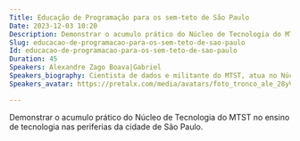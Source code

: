 ```yaml
---
Title: Educação de Programação para os sem-teto de São Paulo
Date: 2023-12-03 10:20
Description: Demonstrar o acumulo prático do Núcleo de Tecnologia do MTST no ensino de tecnologia nas periferias da cidade de São Paulo.
Slug: educacao-de-programacao-para-os-sem-teto-de-sao-paulo
Id: educacao-de-programacao-para-os-sem-teto-de-sao-paulo
Duration: 45
Speakers: Alexandre Zago Boava|Gabriel
Speakers_biography: Cientista de dados e militante do MTST, atua no Núcleo de Tecnologia nas áreas de educação, governança de dados e internet e plataformização do trabalho.|
Speakers_avatar: https://pretalx.com/media/avatars/foto_tronco_ale_28yVEBv.jpeg|

---
```


Demonstrar o acumulo prático do Núcleo de Tecnologia do MTST no ensino de tecnologia nas periferias da cidade de São Paulo.